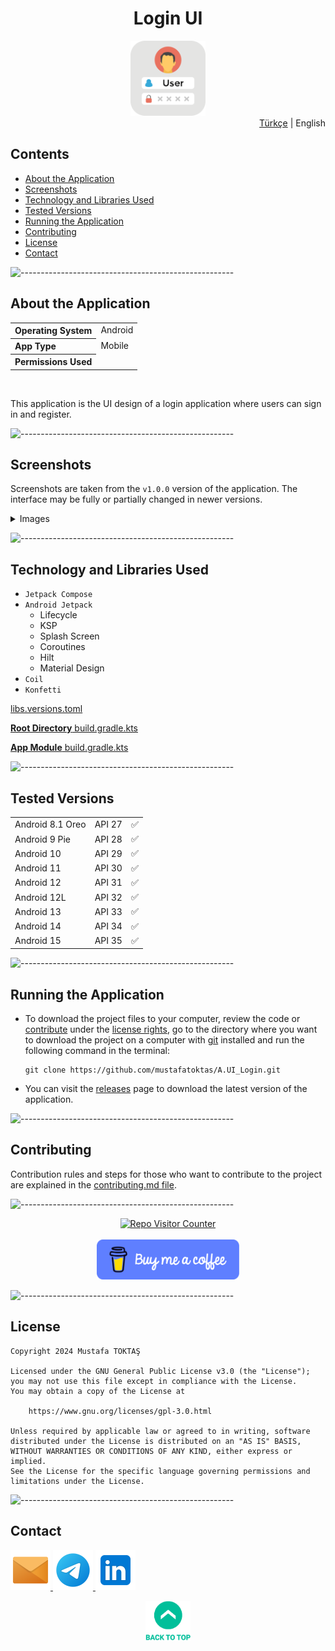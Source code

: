 <h1 align="center">
Login UI<a name="readme-top"></a>
</h1>

<div align="center">
  <img src="../../Readme Resources/Login App UI Logo.png" alt="Logo" width="120"/>
</div>

<div align="right">
  <a href="../../Readme.md" target="_blank">Türkçe</a> | English
</div>

## Contents  

- [About the Application](#about-the-application)
- [Screenshots](#screenshots)
- [Technology and Libraries Used](#technology-and-libraries-used)
- [Tested Versions](#tested-versions)
- [Running the Application](#running-the-application)
- [Contributing](#contributing)
- [License](#license)
- [Contact](#contact)


![-----------------------------------------------------](../../Readme%20Resources/Çizgi.png)

## About the Application

<table>
  <tr>
    <th style="text-align: left; font-weight: bold;">Operating System</th>
    <td style="text-align: left;">Android</td>
  </tr>
  <tr>
    <th style="text-align: left; font-weight: bold;">App Type</th>
    <td style="text-align: left;">Mobile</td>
  </tr>
  <tr>
    <th style="text-align: left; font-weight: bold;">Permissions Used</th>
    <td style="text-align: left;"></td>
  </tr>
</table>

<br>

This application is the UI design of a login application where users can sign in and register.


![-----------------------------------------------------](../../Readme%20Resources/Çizgi.png)

## Screenshots

Screenshots are taken from the `v1.0.0` version of the application. The interface may be fully or partially changed in newer versions.

<details>
  <summary>Images</summary>
  
  | ![Screenshot 1](../../Readme%20Resources/Ekran%20Görüntüleri/1.jpg) | ![Screenshot 2](../../Readme%20Resources/Ekran%20Görüntüleri/1.jpg) |
  | ------------------------------------------------------------------- | ------------------------------------------------------------------- |
  | ![Screenshot 3](../../Readme%20Resources/Ekran%20Görüntüleri/1.jpg) | ![Screenshot 4](../../Readme%20Resources/Ekran%20Görüntüleri/1.jpg) |

</details>
  

![-----------------------------------------------------](../../Readme%20Resources/Çizgi.png)

## Technology and Libraries Used

- `Jetpack Compose`
- `Android Jetpack` 
  - Lifecycle
  - KSP
  - Splash Screen
  - Coroutines
  - Hilt
  - Material Design
- `Coil`
- `Konfetti`

[libs.versions.toml](../../LoginAppUi//gradle/libs.versions.toml)

[**Root Directory** build.gradle.kts](../../LoginAppUi/build.gradle.kts)

[**App Module** build.gradle.kts](../../LoginAppUi/app/build.gradle.kts)


![-----------------------------------------------------](../../Readme%20Resources/Çizgi.png)

## Tested Versions

<table>
  <tr>
    <td style="text-align: left;">Android 8.1 Oreo</td>
    <td style="text-align: left;">API 27</td>
    <td style="text-align: left;">✅️</td>
  </tr>
  <tr>
    <td style="text-align: left;">Android 9 Pie</td>
    <td style="text-align: left;">API 28</td>
    <td style="text-align: left;">✅️</td>
  </tr>
  <tr>
    <td style="text-align: left;">Android 10</td>
    <td style="text-align: left;">API 29</td>
    <td style="text-align: left;">✅️</td>
  </tr>
  <tr>
    <td style="text-align: left;">Android 11</td>
    <td style="text-align: left;">API 30</td>
    <td style="text-align: left;">✅️</td>
  </tr>
  <tr>
    <td style="text-align: left;">Android 12</td>
    <td style="text-align: left;">API 31</td>
    <td style="text-align: left;">✅️</td>
  </tr>
  <tr>
    <td style="text-align: left;">Android 12L</td>
    <td style="text-align: left;">API 32</td>
    <td style="text-align: left;">✅️</td>
  </tr>
  <tr>
    <td style="text-align: left;">Android 13</td>
    <td style="text-align: left;">API 33</td>
    <td style="text-align: left;">✅️</td>
  </tr>
  <tr>
    <td style="text-align: left;">Android 14</td>
    <td style="text-align: left;">API 34</td>
    <td style="text-align: left;">✅️</td>
  </tr>
    <tr>
    <td style="text-align: left;">Android 15</td>
    <td style="text-align: left;">API 35</td>
    <td style="text-align: left;">✅️</td>
  </tr>
</table>


![-----------------------------------------------------](../../Readme%20Resources/Çizgi.png)

## Running the Application

- To download the project files to your computer, review the code or [contribute](#contributing) under the
  [license rights](https://www.gnu.org/licenses/gpl-3.0.html), go to the directory where you want to download the project
  on a computer with [git](https://git-scm.com) installed and run the following command in the terminal:
  ```
  git clone https://github.com/mustafatoktas/A.UI_Login.git
  ```

- You can visit the [releases](https://github.com/mustafatoktas/A.UI_Login/releases) page to download the latest version of the application.


![-----------------------------------------------------](../../Readme%20Resources/Çizgi.png)

## Contributing

Contribution rules and steps for those who want to contribute to the project are explained in the [contributing.md file](./Contributing.en.md).


![-----------------------------------------------------](../../Readme%20Resources/Çizgi.png)

<div align="center">
  <a href="https://github.com/mustafatoktas/W.BE_RepoVisitorCounterAPI" target="_blank"> <img src="https://toktasoft.com/api/github2/repo-visitor-counter.php?repo=byk9p64vhxqfdaj&show_repo_name=1&show_date=1&show_brand=0&txt_color=255,255,255&bg_color=45,52,58" alt="Repo Visitor Counter"/> </a>
</div>

<br>
  
<div align="center">
  <a href="https://buymeacoffee.com/mustafatoktas" target="_blank"> <img src="../../Readme Resources/İletişim/Buy Me a Coffee.png" alt="Buy Me a Coffee" height="64"/> </a>
</div>


![-----------------------------------------------------](../../Readme%20Resources/Çizgi.png)

## License

```
Copyright 2024 Mustafa TOKTAŞ

Licensed under the GNU General Public License v3.0 (the "License");
you may not use this file except in compliance with the License.
You may obtain a copy of the License at

    https://www.gnu.org/licenses/gpl-3.0.html

Unless required by applicable law or agreed to in writing, software
distributed under the License is distributed on an "AS IS" BASIS,
WITHOUT WARRANTIES OR CONDITIONS OF ANY KIND, either express or implied.
See the License for the specific language governing permissions and
limitations under the License.
```


![-----------------------------------------------------](../../Readme%20Resources/Çizgi.png)

## Contact

<a href="mailto:info@mustafatoktas.com"              target="_blank"> <img src="../../Readme Resources/İletişim/Mail.png"     alt="Mail"     width="64"/> </a>
<a href="https://t.me/mustafatoktas00"               target="_blank"> <img src="../../Readme Resources/İletişim/Telegram.png" alt="Telegram" width="64"/> </a>
<a href="https://www.linkedin.com/in/mustafatoktas/" target="_blank"> <img src="../../Readme Resources/İletişim/LinkedIn.png" alt="LinkedIn" width="64"/> </a>

<p align="center">
  <a href="#readme-top"> <img src="../../Readme Resources/Back to Top.png" alt="Back to Top" height="64"/> </a>
</p>
